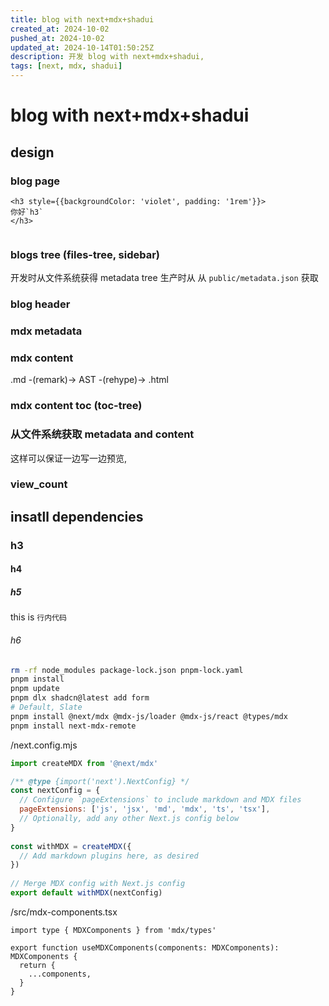 ```yaml
---
title: blog with next+mdx+shadui
created_at: 2024-10-02
pushed_at: 2024-10-02
updated_at: 2024-10-14T01:50:25Z
description: 开发 blog with next+mdx+shadui, 
tags: [next, mdx, shadui]
---
```


# blog with next+mdx+shadui
## design
### blog page
```
<h3 style={{backgroundColor: 'violet', padding: '1rem'}}>
你好`h3`
</h3>
```
```tsx

```

### blogs tree (files-tree, sidebar)
开发时从文件系统获得 metadata tree
生产时从 从 `public/metadata.json` 获取
### blog header
### mdx metadata
### mdx content
.md -(remark)-> AST -(rehype)-> .html
### mdx content toc (toc-tree)

### 从文件系统获取 metadata and content
这样可以保证一边写一边预览,
### view_count
### 
## insatll dependencies
### h3
#### h4
##### h5
this is `行内代码`
###### h6
```sh
rm -rf node_modules package-lock.json pnpm-lock.yaml
pnpm install
pnpm update
pnpm dlx shadcn@latest add form
# Default, Slate
pnpm install @next/mdx @mdx-js/loader @mdx-js/react @types/mdx
pnpm install next-mdx-remote
```

/next.config.mjs
```mjs
import createMDX from '@next/mdx'

/** @type {import('next').NextConfig} */
const nextConfig = {
  // Configure `pageExtensions` to include markdown and MDX files
  pageExtensions: ['js', 'jsx', 'md', 'mdx', 'ts', 'tsx'],
  // Optionally, add any other Next.js config below
}
 
const withMDX = createMDX({
  // Add markdown plugins here, as desired
})
 
// Merge MDX config with Next.js config
export default withMDX(nextConfig)
```

/src/mdx-components.tsx
```tsx
import type { MDXComponents } from 'mdx/types'
 
export function useMDXComponents(components: MDXComponents): MDXComponents {
  return {
    ...components,
  }
}
```